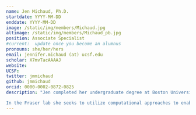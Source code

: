 ```yaml
---
name: Jen Michaud, Ph.D.
startdate: YYYY-MM-DD
enddate: YYYY-MM-DD
image: /static/img/members/Michaud.jpg
altimage: /static/img/members/Michaud_pb.jpg
position: Associate Specialist
#current:  update once you become an alumnus
pronouns: she/her/hers
email: jennifer.michaud (at) ucsf.edu
scholar: X7mvTacAAAAJ
website:
UCSF:
twitter: jmmichaud
github: jmmichaud
orcid: 0000-0002-0872-0825
description: "Jen completed her undergraduate degree at Boston University in Biochemistry and Molecular Biology where she studied neurobiology of female rat reproduction under Dr. Mary Erskine. She went on to work as a lab supervisor and in the algae biofuels industry before returning to academia to pursue her Ph.D. at UC San Diego in the lab of Dr. Michael Burkart. In his lab she worked on diverse projects ranging from the use of biochemical probes to understand protein-protein interactions in fatty acid and polyketide synthases to various approaches including metagenomics to explore the biochemical influences on marine atmospheric composition.

In the Fraser lab she seeks to utilize computational approaches to enable high-throughput experiments through automation and pipeline development."
---
```

